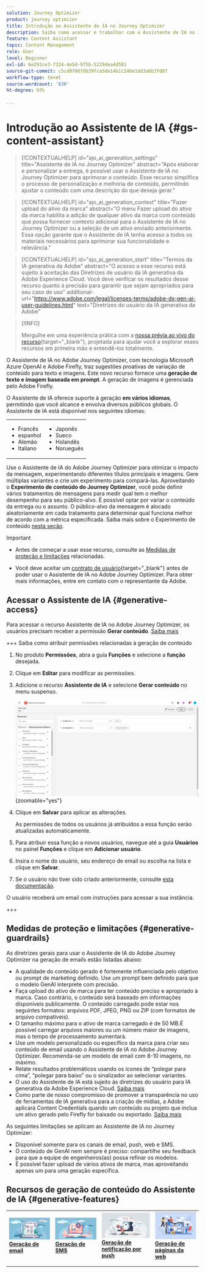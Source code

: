 ```yaml
---
solution: Journey Optimizer
product: journey optimizer
title: Introdução ao Assistente de IA no Journey Optimizer
description: Saiba como acessar e trabalhar com o Assistente de IA no Journey Optimizer
feature: Content Assistant
topic: Content Management
role: User
level: Beginner
exl-id: 6e291ce3-f324-4e5d-975b-5229dea4d581
source-git-commit: c5cd0708f8b39fca5de14b1c24be1dd3a6b3fd87
workflow-type: tm+mt
source-wordcount: '830'
ht-degree: 93%

---
```


# Introdução ao Assistente de IA {#gs-content-assistant}

>[!CONTEXTUALHELP]
>id="ajo_ai_generation_settings"
>title="Assistente de IA no Journey Optimizer"
>abstract="Após elaborar e personalizar a entrega, é possível usar o Assistente de IA no Journey Optimizer para aprimorar o conteúdo. Esse recurso simplifica o processo de personalização e melhoria de conteúdo, permitindo ajustar o conteúdo com uma descrição do que deseja gerar."

>[!CONTEXTUALHELP]
>id="ajo_ai_generation_context"
>title="Fazer upload do ativo da marca"
>abstract="O menu Fazer upload do ativo da marca habilita a adição de qualquer ativo da marca com conteúdo que possa fornecer contexto adicional para o Assistente de IA no Journey Optimizer ou a seleção de um ativo enviado anteriormente. Essa opção garante que o Assistente de IA tenha acesso a todos os materiais necessários para aprimorar sua funcionalidade e relevância."

>[!CONTEXTUALHELP]
>id="ajo_ai_generation_start"
>title="Termos da IA generativa da Adobe"
>abstract="O acesso a esse recurso está sujeito à aceitação das Diretrizes de usuário da IA generativa da Adobe Experience Cloud. Você deve verificar os resultados desse recurso quanto à precisão para garantir que sejam apropriados para seu caso de uso"
>additional-url="https://www.adobe.com/legal/licenses-terms/adobe-dx-gen-ai-user-guidelines.html" text="Diretrizes do usuário da IA generativa da Adobe"

>[!INFO]
>
>Mergulhe em uma experiência prática com a [nossa prévia ao vivo do recurso](https://experienceleague.adobe.com/pt-br/apps/journey-optimizer/ai-assistant-content-accelerator){target="_blank"}, projetada para ajudar você a explorar esses recursos em primeira mão e entendê-los totalmente.


O Assistente de IA no Adobe Journey Optimizer, com tecnologia Microsoft Azure OpenAI e Adobe Firefly, traz sugestões proativas de variação de conteúdo para texto e imagens. Este novo recurso fornece uma **geração de texto e imagem baseada em prompt**. A geração de imagens é gerenciada pelo Adobe Firefly.

O Assistente de IA oferece suporte à geração **em vários idiomas**, permitindo que você alcance e envolva diversos públicos globais. O Assistente de IA está disponível nos seguintes idiomas:

<table style="table-layout:fixed"><tr style="border: 0;">
  <tr>
    <td><ul><li>Francês</li><li>espanhol</li><li>Alemão</li><li>Italiano</li></ul></td>
    <td><ul><li>Japonês</li><li>Sueco</li><li>Holandês</li><li>Norueguês</li></ul></td>
  </tr>
</table>

Use o Assistente de IA do Adobe Journey Optimizer para otimizar o impacto da mensagem, experimentando diferentes títulos principais e imagens. Gere múltiplas variantes e crie um experimento para compará-las. Aproveitando o **Experimento de conteúdo do Journey Optimizer**, você pode definir vários tratamentos de mensagens para medir qual tem o melhor desempenho para seu público-alvo. É possível optar por variar o conteúdo da entrega ou o assunto. O público-alvo da mensagem é alocado aleatoriamente em cada tratamento para determinar qual funciona melhor de acordo com a métrica especificada. Saiba mais sobre o Experimento de conteúdo [nesta seção](../content-management/content-experiment.md).

>[!IMPORTANT]
>
>* Antes de começar a usar esse recurso, consulte as [Medidas de proteção e limitações](#generative-guardrails) relacionadas.
>
>
>* Você deve aceitar um [contrato de usuário](https://www.adobe.com/legal/licenses-terms/adobe-dx-gen-ai-user-guidelines.html){target="_blank"} antes de poder usar o Assistente de IA no Adobe Journey Optimizer. Para obter mais informações, entre em contato com o representante da Adobe.

## Acessar o Assistente de IA {#generative-access}

Para acessar o recurso Assistente de IA no Adobe Journey Optimizer, os usuários precisam receber a permissão **Gerar conteúdo**. [Saiba mais](../administration/permissions.md)

+++  Saiba como atribuir permissões relacionadas à geração de conteúdo

1. No produto **Permissões**, abra a guia **Funções** e selecione a **função** desejada.

1. Clique em **Editar** para modificar as permissões.

1. Adicione o recurso **Assistente de IA** e selecione **Gerar conteúdo** no menu suspenso.

   ![](assets/gen-ai-role.png){zoomable="yes"}

1. Clique em **Salvar** para aplicar as alterações.

   As permissões de todos os usuários já atribuídos a essa função serão atualizadas automaticamente.

1. Para atribuir essa função a novos usuários, navegue até a guia **Usuários** no painel **Funções** e clique em **Adicionar usuário**.

1. Insira o nome do usuário, seu endereço de email ou escolha na lista e clique em **Salvar**.

1. Se o usuário não tiver sido criado anteriormente, consulte [esta documentação](https://experienceleague.adobe.com/pt-br/docs/experience-platform/access-control/abac/permissions-ui/users).

O usuário receberá um email com instruções para acessar a sua instância.

+++

## Medidas de proteção e limitações {#generative-guardrails}

As diretrizes gerais para usar o Assistente de IA do Adobe Journey Optimizer na geração de emails estão listadas abaixo:

* A qualidade do conteúdo gerado é fortemente influenciada pelo objetivo ou prompt de marketing definido. Use um prompt bem definido para que o modelo GenAI interprete com precisão. 
* Faça upload do ativo de marca para ter conteúdo preciso e apropriado à marca. Caso contrário, o conteúdo será baseado em informações disponíveis publicamente. O conteúdo carregado pode estar nos seguintes formatos: arquivos PDF, JPEG, PNG ou ZIP (com formatos de arquivo compatíveis).
* O tamanho máximo para o ativo de marca carregado é de 50 MB.É possível carregar arquivos maiores ou um número maior de imagens, mas o tempo de processamento aumentará.
* Use um modelo personalizado ou específico da marca para criar seu conteúdo de email usando o Assistente de IA no Adobe Journey Optimizer. Recomenda-se um modelo de email com 8-10 imagens, no máximo.
* Relate resultados problemáticos usando os ícones de “polegar para cima”, “polegar para baixo” ou o sinalizador ao selecionar variantes.
* O uso do Assistente de IA está sujeito às diretrizes do usuário para IA generativa da Adobe Experience Cloud. [Saiba mais](https://www.adobe.com/legal/licenses-terms/adobe-dx-gen-ai-user-guidelines.html)
* Como parte de nosso compromisso de promover a transparência no uso de ferramentas de IA generativa para a criação de mídias, a Adobe aplicará Content Credentials quando um conteúdo ou projeto que inclua um ativo gerado pelo Firefly for baixado ou exportado. [Saiba mais](https://helpx.adobe.com/br/firefly/using/content-credentials.html)

As seguintes limitações se aplicam ao Assistente de IA no Journey Optimizer:

* Disponível somente para os canais de email, push, web e SMS.
* O conteúdo de GenAI nem sempre é preciso: compartilhe seu feedback para que a equipe de engenheiros(as) possa refinar os modelos.
* É possível fazer upload de vários ativos de marca, mas aproveitando apenas um para uma geração específica.


## Recursos de geração de conteúdo do Assistente de IA {#generative-features}


<table style="table-layout:fixed"><tr style="border: 0;">
<td>
<a href="generative-email.md">
<img alt="Geração de email" src="assets/do-not-localize/text-genai.jpeg">
</a>
<div>
<a href="generative-email.md"><strong>Geração de email</strong></a>
</div>
<p>
</td>
<td>
<a href="generative-sms.md">
<img alt="Geração de SMS" src="assets/do-not-localize/image-genai.jpeg">
</a>
<div><a href="generative-sms.md"><strong>Geração de SMS</strong>
</div>
<p>
</td>
<td>
<a href="generative-push.md">
<img alt="Geração de push" src="assets/do-not-localize/email-genai.jpeg">
</a>
<div>
<a href="generative-push.md"><strong>Geração de notificação por push</strong></a>
</div>
<p></td>
<td>
<a href="generative-web.md">
<img alt="Geração para a web" src="assets/do-not-localize/web-genai.jpeg">
</a>
<div><a href="generative-web.md"><strong>Geração de páginas da web</strong>
</div>
<p>
</td>
</tr></table>
